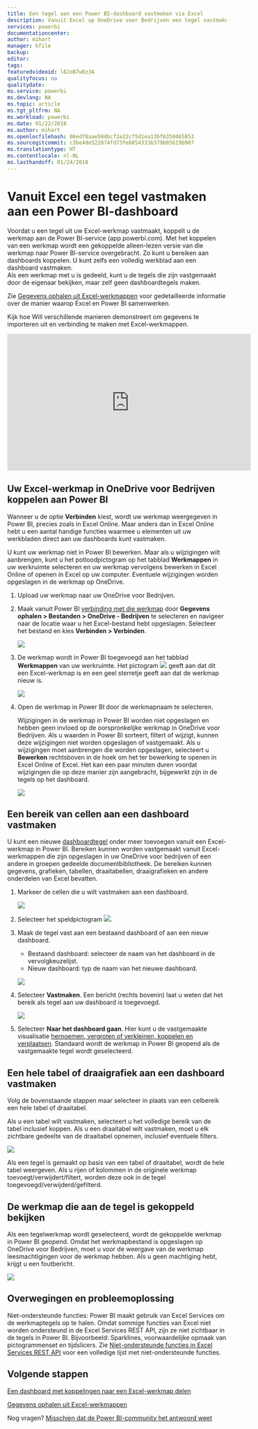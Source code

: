 ```yaml
---
title: Een tegel aan een Power BI-dashboard vastmaken via Excel
description: Vanuit Excel op OneDrive voor Bedrijven een tegel vastmaken aan een Power BI-dashboard. Bereiken, grafieken, tabellen vastmaken
services: powerbi
documentationcenter: 
author: mihart
manager: kfile
backup: 
editor: 
tags: 
featuredvideoid: l8JoB7w0zJA
qualityfocus: no
qualitydate: 
ms.service: powerbi
ms.devlang: NA
ms.topic: article
ms.tgt_pltfrm: NA
ms.workload: powerbi
ms.date: 01/22/2018
ms.author: mihart
ms.openlocfilehash: 06edf8aae58dbcf2e22cf5d1ea13bf6350465853
ms.sourcegitcommit: c3be4de522874fd73fe6854333b379b85619b907
ms.translationtype: HT
ms.contentlocale: nl-NL
ms.lasthandoff: 01/24/2018
---
```

# <a name="pin-a-tile-to-a-power-bi-dashboard-from-excel"></a>Vanuit Excel een tegel vastmaken aan een Power BI-dashboard
Voordat u een tegel uit uw Excel-werkmap vastmaakt, koppelt u de werkmap aan de Power BI-service (app.powerbi.com). Met het koppelen van een werkmap wordt een gekoppelde alleen-lezen versie van die werkmap naar Power BI-service overgebracht. Zo kunt u bereiken aan dashboards koppelen. U kunt zelfs een volledig werkblad aan een dashboard vastmaken.  
Als een werkmap met u is gedeeld, kunt u de tegels die zijn vastgemaakt door de eigenaar bekijken, maar zelf geen dashboardtegels maken. 

Zie [Gegevens ophalen uit Excel-werkmappen](http://go.microsoft.com/fwlink/?LinkID=521962) voor gedetailleerde informatie over de manier waarop Excel en Power BI samenwerken.

Kijk hoe Will verschillende manieren demonstreert om gegevens te importeren uit en verbinding te maken met Excel-werkmappen.

<iframe width="560" height="315" src="https://www.youtube.com/embed/l8JoB7w0zJA" frameborder="0" allowfullscreen></iframe>

## <a name="connect-your-excel-workbook-from-onedrive-for-business-to-power-bi"></a>Uw Excel-werkmap in OneDrive voor Bedrijven koppelen aan Power BI
Wanneer u de optie **Verbinden** kiest, wordt uw werkmap weergegeven in Power BI, precies zoals in Excel Online. Maar anders dan in Excel Online hebt u een aantal handige functies waarmee u elementen uit uw werkbladen direct aan uw dashboards kunt vastmaken.

U kunt uw werkmap niet in Power BI bewerken. Maar als u wijzigingen wilt aanbrengen, kunt u het potloodpictogram op het tabblad **Werkmappen** in uw werkruimte selecteren en uw werkmap vervolgens bewerken in Excel Online of openen in Excel op uw computer. Eventuele wijzigingen worden opgeslagen in de werkmap op OneDrive.

1. Upload uw werkmap naar uw OneDrive voor Bedrijven.
2. Maak vanuit Power BI [verbinding met die werkmap](service-excel-workbook-files.md) door **Gegevens ophalen > Bestanden > OneDrive - Bedrijven** te selecteren en navigeer naar de locatie waar u het Excel-bestand hebt opgeslagen. Selecteer het bestand en kies **Verbinden > Verbinden**.

   ![](media/service-dashboard-pin-tile-from-excel/power-bi-connect.png)

3. De werkmap wordt in Power BI toegevoegd aan het tabblad **Werkmappen** van uw werkruimte.  Het pictogram ![](media/service-dashboard-pin-tile-from-excel/pbi_workbookicon.png) geeft aan dat dit een Excel-werkmap is en een geel sterretje geeft aan dat de werkmap nieuw is.
   
    
   ![](media/service-dashboard-pin-tile-from-excel/power-bi-workbooks.png)
4. Open de werkmap in Power BI door de werkmapnaam te selecteren.

    Wijzigingen in de werkmap in Power BI worden niet opgeslagen en hebben geen invloed op de oorspronkelijke werkmap in OneDrive voor Bedrijven. Als u waarden in Power BI sorteert, filtert of wijzigt, kunnen deze wijzigingen niet worden opgeslagen of vastgemaakt. Als u wijzigingen moet aanbrengen die worden opgeslagen, selecteert u **Bewerken** rechtsboven in de hoek om het ter bewerking te openen in Excel Online of Excel. Het kan een paar minuten duren voordat wijzigingen die op deze manier zijn aangebracht, bijgewerkt zijn in de tegels op het dashboard.
   
   
   ![](media/service-dashboard-pin-tile-from-excel/power-bi-opened.png)

## <a name="pin-a-range-of-cells-to-a-dashboard"></a>Een bereik van cellen aan een dashboard vastmaken
U kunt een nieuwe [dashboardtegel](service-dashboard-tiles.md) onder meer toevoegen vanuit een Excel-werkmap in Power BI. Bereiken kunnen worden vastgemaakt vanuit Excel-werkmappen die zijn opgeslagen in uw OneDrive voor bedrijven of een andere in groepen gedeelde documentbibliotheek. De bereiken kunnen gegevens, grafieken, tabellen, draaitabellen, draaigrafieken en andere onderdelen van Excel bevatten.

1. Markeer de cellen die u wilt vastmaken aan een dashboard.
   
    ![](media/service-dashboard-pin-tile-from-excel/pbi_selectrange.png)
2. Selecteer het speldpictogram ![](media/service-dashboard-pin-tile-from-excel/pbi_pintile_small.png). 
3. Maak de tegel vast aan een bestaand dashboard of aan een nieuw dashboard. 
   
   * Bestaand dashboard: selecteer de naam van het dashboard in de vervolgkeuzelijst.
   * Nieuw dashboard: typ de naam van het nieuwe dashboard.
   
    ![](media/service-dashboard-pin-tile-from-excel/pbi_dashdialog1.png)
4. Selecteer **Vastmaken**. Een bericht (rechts bovenin) laat u weten dat het bereik als tegel aan uw dashboard is toegevoegd. 
   
    ![](media/service-dashboard-pin-tile-from-excel/power-bi-go-to-dashboard.png)
5. Selecteer **Naar het dashboard gaan**. Hier kunt u de vastgemaakte visualisatie [hernoemen, vergroten of verkleinen, koppelen en verplaatsen](service-dashboard-edit-tile.md). Standaard wordt de werkmap in Power BI geopend als de vastgemaakte tegel wordt geselecteerd.

## <a name="pin-an-entire-table-or-pivot-chart-to-a-dashboard"></a>Een hele tabel of draaigrafiek aan een dashboard vastmaken
Volg de bovenstaande stappen maar selecteer in plaats van een celbereik een hele tabel of draaitabel.

Als u een tabel wilt vastmaken, selecteert u het volledige bereik van de tabel inclusief koppen.  Als u een draaitabel wilt vastmaken, moet u elk zichtbare gedeelte van de draaitabel opnemen, inclusief eventuele filters.

 ![](media/service-dashboard-pin-tile-from-excel/pbi_selecttable.png)

Als een tegel is gemaakt op basis van een tabel of draaitabel, wordt de hele tabel weergeven.  Als u rijen of kolommen in de originele werkmap toevoegt/verwijdert/filtert, worden deze ook in de tegel toegevoegd/verwijderd/gefilterd.

## <a name="view-the-workbook-linked-to-the-tile"></a>De werkmap die aan de tegel is gekoppeld bekijken
Als een tegelwerkmap wordt geselecteerd, wordt de gekoppelde werkmap in Power BI geopend. Omdat het werkmapbestand is opgeslagen op OneDrive voor Bedrijven, moet u voor de weergave van de werkmap leesmachtigingen voor de werkmap hebben. Als u geen machtiging hebt, krijgt u een foutbericht.  

 ![](media/service-dashboard-pin-tile-from-excel/pin-from-excel.gif)

## <a name="considerations-and-troubleshooting"></a>Overwegingen en probleemoplossing
Niet-ondersteunde functies: Power BI maakt gebruik van Excel Services om de werkmaptegels op te halen. Omdat sommige functies van Excel niet worden ondersteund in de Excel Services REST API, zijn ze niet zichtbaar in de tegels in Power BI. Bijvoorbeeld: Sparklines, voorwaardelijke opmaak van pictogrammenset en tijdslicers. Zie [Niet-ondersteunde functies in Excel Services REST API](http://msdn.microsoft.com/library/office/ff394477.aspx) voor een volledige lijst met niet-ondersteunde functies.

## <a name="next-steps"></a>Volgende stappen
[Een dashboard met koppelingen naar een Excel-werkmap delen](service-share-dashboard-that-links-to-excel-onedrive.md)

[Gegevens ophalen uit Excel-werkmappen](service-excel-workbook-files.md)

Nog vragen? [Misschien dat de Power BI-community het antwoord weet](http://community.powerbi.com/)


